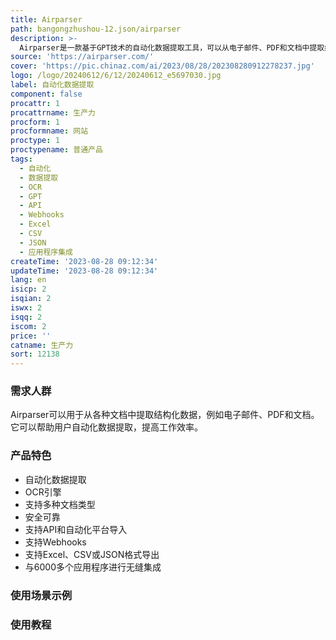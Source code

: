 ```yaml
---
title: Airparser
path: bangongzhushou-12.json/airparser
description: >-
  Airparser是一款基于GPT技术的自动化数据提取工具，可以从电子邮件、PDF和文档中提取结构化数据，并实时导出到任何应用程序。它具有OCR引擎，可以轻松从扫描的文档、图像和手写笔记中提取数据。用户可以通过API或自动化平台导入文档，然后使用Airparser的AI和GPT技术进行高效的数据提取。Airparser可以将解析的数据发送到Webhooks，并支持Excel、CSV或JSON格式的导出，可以与Zapier和Make等6000多个应用程序进行无缝集成。
source: 'https://airparser.com/'
cover: 'https://pic.chinaz.com/ai/2023/08/28/202308280912278237.jpg'
logo: /logo/20240612/6/12/20240612_e5697030.jpg
label: 自动化数据提取
component: false
procattr: 1
procattrname: 生产力
procform: 1
procformname: 网站
proctype: 1
proctypename: 普通产品
tags:
  - 自动化
  - 数据提取
  - OCR
  - GPT
  - API
  - Webhooks
  - Excel
  - CSV
  - JSON
  - 应用程序集成
createTime: '2023-08-28 09:12:34'
updateTime: '2023-08-28 09:12:34'
lang: en
isicp: 2
isqian: 2
iswx: 2
isqq: 2
iscom: 2
price: ''
catname: 生产力
sort: 12138
---
```




### 需求人群
Airparser可以用于从各种文档中提取结构化数据，例如电子邮件、PDF和文档。它可以帮助用户自动化数据提取，提高工作效率。

### 产品特色
- 自动化数据提取
- OCR引擎
- 支持多种文档类型
- 安全可靠
- 支持API和自动化平台导入
- 支持Webhooks
- 支持Excel、CSV或JSON格式导出
- 与6000多个应用程序进行无缝集成

### 使用场景示例


### 使用教程


  
